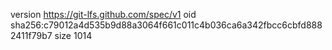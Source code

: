 version https://git-lfs.github.com/spec/v1
oid sha256:c79012a4d535b9d88a3064f661c011c4b036ca6a342fbcc6cbfd8882411f79b7
size 1014
